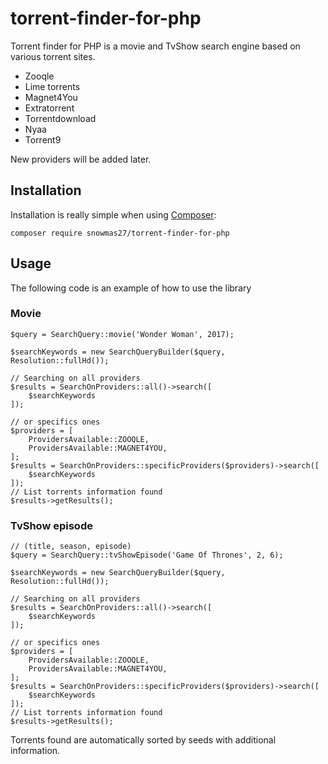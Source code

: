 # torrent-finder-for-php
Torrent finder for PHP is a movie and TvShow search engine based on various torrent sites.
* Zooqle
* Lime torrents
* Magnet4You
* Extratorrent
* Torrentdownload
* Nyaa
* Torrent9

New providers will be added later.

## Installation

Installation is really simple when using [Composer](https://getcomposer.org/):

```
composer require snowmas27/torrent-finder-for-php
```

## Usage

The following code is an example of how to use the library

### Movie

```
$query = SearchQuery::movie('Wonder Woman', 2017);

$searchKeywords = new SearchQueryBuilder($query, Resolution::fullHd());

// Searching on all providers
$results = SearchOnProviders::all()->search([
    $searchKeywords
]);

// or specifics ones
$providers = [
	ProvidersAvailable::ZOOQLE,
	ProvidersAvailable::MAGNET4YOU,
];
$results = SearchOnProviders::specificProviders($providers)->search([
    $searchKeywords
]);
// List torrents information found
$results->getResults();

```

### TvShow episode
```
// (title, season, episode)
$query = SearchQuery::tvShowEpisode('Game Of Thrones', 2, 6);

$searchKeywords = new SearchQueryBuilder($query, Resolution::fullHd());

// Searching on all providers
$results = SearchOnProviders::all()->search([
    $searchKeywords
]);

// or specifics ones
$providers = [
	ProvidersAvailable::ZOOQLE,
	ProvidersAvailable::MAGNET4YOU,
];
$results = SearchOnProviders::specificProviders($providers)->search([
    $searchKeywords
]);
// List torrents information found
$results->getResults();
```

Torrents found are automatically sorted by seeds with additional information. 
